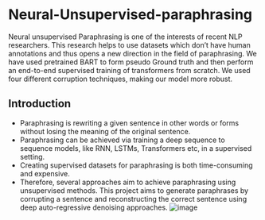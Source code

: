 # Neural-Unsupervised-paraphrasing
Neural unsupervised Paraphrasing is one of the interests of recent NLP researchers.
This research helps to use datasets which don’t have human annotations and thus opens
a new direction in the field of paraphrasing. We have used pretrained BART to form pseudo
Ground truth and then perform an end-to-end supervised training of transformers from
scratch. We used four different corruption techniques, making our model more
robust.

## Introduction
- Paraphrasing is rewriting a given sentence in other words or forms without losing the meaning of the original sentence. 
- Paraphrasing can be achieved via training a deep sequence to sequence models, like RNN, LSTMs, Transformers etc, in a supervised setting.
- Creating supervised datasets for paraphrasing is both time-consuming and expensive.
- Therefore, several approaches aim to achieve paraphrasing using unsupervised methods.
This project aims to generate paraphrases by corrupting a sentence and reconstructing the correct sentence using deep auto-regressive denoising approaches. 
![image](https://github.com/Amruth-sagar/Neural-Unsupervised-paraphrasing/assets/89086031/cc6d733e-c552-4aff-a763-0fbc865205dc)


